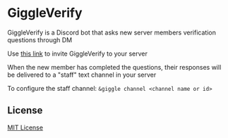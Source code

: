 # GiggleVerify

GiggleVerify is a Discord bot that asks new server members verification questions through DM

Use [this link](https://discord.com/oauth2/authorize?client_id=805518274212134992&permissions=2048&scope=bot) to invite GiggleVerify to your server

When the new member has completed the questions, their responses will be delivered to a "staff" text channel in your server

To configure the staff channel: `&giggle channel <channel name or id>`

## License

[MIT License](/LICENSE)
